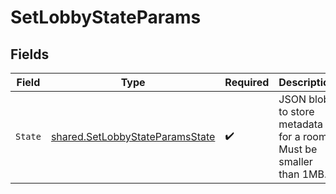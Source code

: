 # SetLobbyStateParams


## Fields

| Field                                                                              | Type                                                                               | Required                                                                           | Description                                                                        |
| ---------------------------------------------------------------------------------- | ---------------------------------------------------------------------------------- | ---------------------------------------------------------------------------------- | ---------------------------------------------------------------------------------- |
| `State`                                                                            | [shared.SetLobbyStateParamsState](../../models/shared/setlobbystateparamsstate.md) | :heavy_check_mark:                                                                 | JSON blob to store metadata for a room. Must be smaller than 1MB.                  |